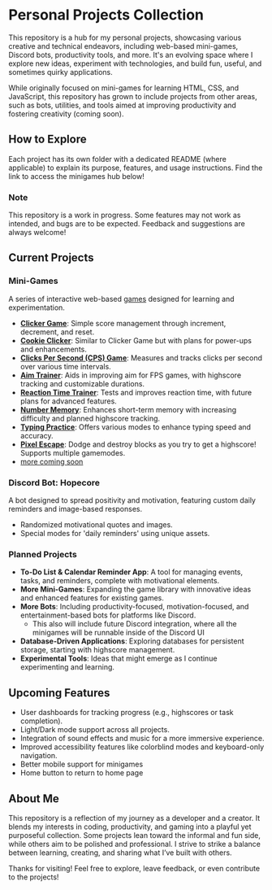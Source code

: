 # Personal Projects Collection  

This repository is a hub for my personal projects, showcasing various creative and technical endeavors, including web-based mini-games, Discord bots, productivity tools, and more. It's an evolving space where I explore new ideas, experiment with technologies, and build fun, useful, and sometimes quirky applications.  

While originally focused on mini-games for learning HTML, CSS, and JavaScript, this repository has grown to include projects from other areas, such as bots, utilities, and tools aimed at improving productivity and fostering creativity (coming soon).  

## How to Explore  
Each project has its own folder with a dedicated README (where applicable) to explain its purpose, features, and usage instructions. Find the link to access the minigames hub below!

### Note  
This repository is a work in progress. Some features may not work as intended, and bugs are to be expected. Feedback and suggestions are always welcome!  

## Current Projects  

### **Mini-Games**  
A series of interactive web-based [games](https://mattwydra.github.io/projects/) designed for learning and experimentation.  
- **[Clicker Game](https://mattwydra.github.io/projects/minigames/count_clicker/index.html)**: Simple score management through increment, decrement, and reset.  
- **[Cookie Clicker](https://mattwydra.github.io/projects/minigames/cookie_clicker/cookie_clicker.html)**: Similar to Clicker Game but with plans for power-ups and enhancements.  
- **[Clicks Per Second (CPS) Game](https://mattwydra.github.io/projects/minigames/cps/index.html)**: Measures and tracks clicks per second over various time intervals.  
- **[Aim Trainer](https://mattwydra.github.io/projects/minigames/aim_trainer/aim_trainer.html)**: Aids in improving aim for FPS games, with highscore tracking and customizable durations.  
- **[Reaction Time Trainer](https://mattwydra.github.io/projects/minigames/rt_trainer/index.html)**: Tests and improves reaction time, with future plans for advanced features.  
- **[Number Memory](https://mattwydra.github.io/projects/minigames/number_memory/index.html)**: Enhances short-term memory with increasing difficulty and planned highscore tracking.  
- **[Typing Practice](https://mattwydra.github.io/projects/minigames/typing_practice_hub/hub.html)**: Offers various modes to enhance typing speed and accuracy.
- **[Pixel Escape](https://mattwydra.github.io/projects/minigames/pixel_escape/pixel_escape.html)**: Dodge and destroy blocks as you try to get a highscore! Supports multiple gamemodes.
- [more coming soon](minigames/program_list.txt)

### **Discord Bot: Hopecore**  
A bot designed to spread positivity and motivation, featuring custom daily reminders and image-based responses.  
- Randomized motivational quotes and images.  
- Special modes for 'daily reminders' using unique assets.  

### **Planned Projects**  
- **To-Do List & Calendar Reminder App**: A tool for managing events, tasks, and reminders, complete with motivational elements.  
- **More Mini-Games**: Expanding the game library with innovative ideas and enhanced features for existing games.  
- **More Bots**: Including productivity-focused, motivation-focused, and entertainment-based bots for platforms like Discord.
  - This also will include future Discord integration, where all the minigames will be runnable inside of the Discord UI
- **Database-Driven Applications**: Exploring databases for persistent storage, starting with highscore management.  
- **Experimental Tools**: Ideas that might emerge as I continue experimenting and learning.  

## Upcoming Features  
- User dashboards for tracking progress (e.g., highscores or task completion).  
- Light/Dark mode support across all projects.  
- Integration of sound effects and music for a more immersive experience.  
- Improved accessibility features like colorblind modes and keyboard-only navigation.
- Better mobile support for minigames
- Home button to return to home page

## About Me  
This repository is a reflection of my journey as a developer and a creator. It blends my interests in coding, productivity, and gaming into a playful yet purposeful collection. Some projects lean toward the informal and fun side, while others aim to be polished and professional. I strive to strike a balance between learning, creating, and sharing what I’ve built with others.  

Thanks for visiting! Feel free to explore, leave feedback, or even contribute to the projects!

